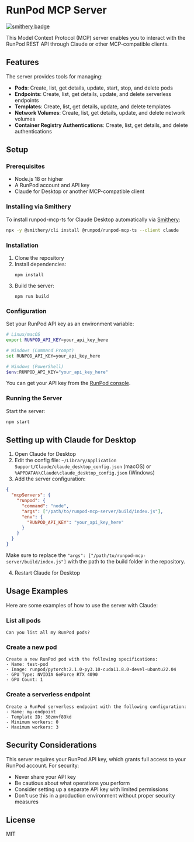 # RunPod MCP Server
[![smithery badge](https://smithery.ai/badge/@runpod/runpod-mcp-ts)](https://smithery.ai/server/@runpod/runpod-mcp-ts)

This Model Context Protocol (MCP) server enables you to interact with the RunPod REST API through Claude or other MCP-compatible clients.

## Features

The server provides tools for managing:

- **Pods**: Create, list, get details, update, start, stop, and delete pods
- **Endpoints**: Create, list, get details, update, and delete serverless endpoints
- **Templates**: Create, list, get details, update, and delete templates
- **Network Volumes**: Create, list, get details, update, and delete network volumes
- **Container Registry Authentications**: Create, list, get details, and delete authentications

## Setup

### Prerequisites

- Node.js 18 or higher
- A RunPod account and API key
- Claude for Desktop or another MCP-compatible client

### Installing via Smithery

To install runpod-mcp-ts for Claude Desktop automatically via [Smithery](https://smithery.ai/server/@runpod/runpod-mcp-ts):

```bash
npx -y @smithery/cli install @runpod/runpod-mcp-ts --client claude
```

### Installation

1. Clone the repository
2. Install dependencies:
   ```
   npm install
   ```
3. Build the server:
   ```
   npm run build
   ```

### Configuration

Set your RunPod API key as an environment variable:

```bash
# Linux/macOS
export RUNPOD_API_KEY=your_api_key_here

# Windows (Command Prompt)
set RUNPOD_API_KEY=your_api_key_here

# Windows (PowerShell)
$env:RUNPOD_API_KEY="your_api_key_here"
```

You can get your API key from the [RunPod console](https://www.runpod.io/console/user/settings).

### Running the Server

Start the server:

```bash
npm start
```

## Setting up with Claude for Desktop

1. Open Claude for Desktop
2. Edit the config file: `~/Library/Application Support/Claude/claude_desktop_config.json` (macOS) or `%APPDATA%\Claude\claude_desktop_config.json` (Windows)
3. Add the server configuration:

```json
{
  "mcpServers": {
    "runpod": {
      "command": "node",
      "args": ["/path/to/runpod-mcp-server/build/index.js"],
      "env": {
        "RUNPOD_API_KEY": "your_api_key_here"
      }
    }
  }
}
```

Make sure to replace the `"args": ["/path/to/runpod-mcp-server/build/index.js"]` with the path to the build folder in the repository.

4. Restart Claude for Desktop

## Usage Examples

Here are some examples of how to use the server with Claude:

### List all pods

```
Can you list all my RunPod pods?
```

### Create a new pod

```
Create a new RunPod pod with the following specifications:
- Name: test-pod
- Image: runpod/pytorch:2.1.0-py3.10-cuda11.8.0-devel-ubuntu22.04
- GPU Type: NVIDIA GeForce RTX 4090
- GPU Count: 1
```

### Create a serverless endpoint

```
Create a RunPod serverless endpoint with the following configuration:
- Name: my-endpoint
- Template ID: 30zmvf89kd
- Minimum workers: 0
- Maximum workers: 3
```

## Security Considerations

This server requires your RunPod API key, which grants full access to your RunPod account. For security:

- Never share your API key
- Be cautious about what operations you perform
- Consider setting up a separate API key with limited permissions
- Don't use this in a production environment without proper security measures

## License

MIT
